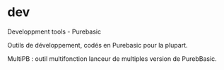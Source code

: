 # dev
Developpment tools - Purebasic

Outils de développement, codés en Purebasic pour la plupart.

MultiPB : outil multifonction lanceur de multiples version de PurebBasic.
